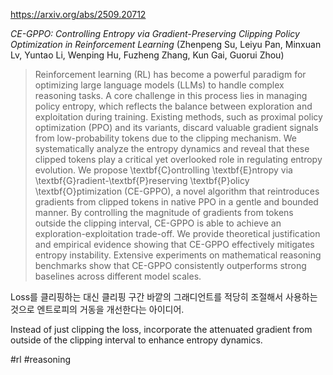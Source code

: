https://arxiv.org/abs/2509.20712

*CE-GPPO: Controlling Entropy via Gradient-Preserving Clipping Policy Optimization in Reinforcement Learning* (Zhenpeng Su, Leiyu Pan, Minxuan Lv, Yuntao Li, Wenping Hu, Fuzheng Zhang, Kun Gai, Guorui Zhou)

> Reinforcement learning (RL) has become a powerful paradigm for optimizing large language models (LLMs) to handle complex reasoning tasks. A core challenge in this process lies in managing policy entropy, which reflects the balance between exploration and exploitation during training. Existing methods, such as proximal policy optimization (PPO) and its variants, discard valuable gradient signals from low-probability tokens due to the clipping mechanism. We systematically analyze the entropy dynamics and reveal that these clipped tokens play a critical yet overlooked role in regulating entropy evolution. We propose \textbf{C}ontrolling \textbf{E}ntropy via \textbf{G}radient-\textbf{P}reserving \textbf{P}olicy \textbf{O}ptimization (CE-GPPO), a novel algorithm that reintroduces gradients from clipped tokens in native PPO in a gentle and bounded manner. By controlling the magnitude of gradients from tokens outside the clipping interval, CE-GPPO is able to achieve an exploration-exploitation trade-off. We provide theoretical justification and empirical evidence showing that CE-GPPO effectively mitigates entropy instability. Extensive experiments on mathematical reasoning benchmarks show that CE-GPPO consistently outperforms strong baselines across different model scales.

Loss를 클리핑하는 대신 클리핑 구간 바깥의 그래디언트를 적당히 조절해서 사용하는 것으로 엔트로피의 거동을 개선한다는 아이디어.

Instead of just clipping the loss, incorporate the attenuated gradient from outside of the clipping interval to enhance entropy dynamics.

#rl #reasoning 